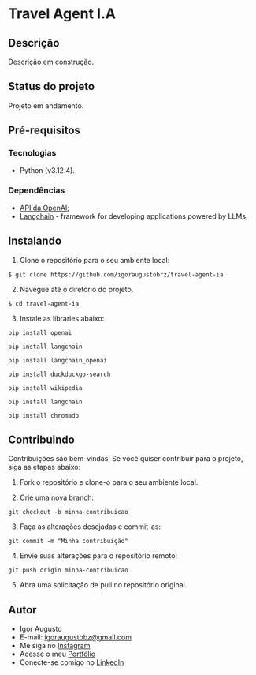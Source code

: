 # Travel Agent I.A

## Descrição

Descrição em construção.

## Status do projeto

Projeto em andamento.

## Pré-requisitos

### Tecnologias

- Python (v3.12.4).

### Dependências

- [API da OpenAI](https://platform.openai.com/);
- [Langchain](https://langchain.com/) - framework for developing applications powered by LLMs;

## Instalando

1. Clone o repositório para o seu ambiente local:

```
$ git clone https://github.com/igoraugustobrz/travel-agent-ia
```

2. Navegue até o diretório do projeto.

```
$ cd travel-agent-ia
```

3. Instale as libraries abaixo:

```
pip install openai

pip install langchain

pip install langchain_openai

pip install duckduckgo-search

pip install wikipedia

pip install langchain

pip install chromadb
```

## Contribuindo

Contribuições são bem-vindas! Se você quiser contribuir para o projeto, siga as etapas abaixo:

1. Fork o repositório e clone-o para o seu ambiente local.

2. Crie uma nova branch:

```
git checkout -b minha-contribuicao
```

3. Faça as alterações desejadas e commit-as:

```
git commit -m "Minha contribuição"
```

4. Envie suas alterações para o repositório remoto:

```
git push origin minha-contribuicao
```

5. Abra uma solicitação de pull no repositório original.

## Autor

- Igor Augusto
- E-mail: igoraugustobz@gmail.com
- Me siga no [Instagram](https://www.instagram.com/iaugusto__/)
- Acesse o meu [Portfólio](https://iaugusto.vercel.app/)
- Conecte-se comigo no [LinkedIn](https://www.linkedin.com/in/igorbrz/)
